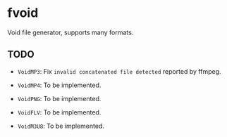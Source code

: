 # fvoid

Void file generator, supports many formats.

## TODO

- `VoidMP3`: Fix `invalid concatenated file detected` reported by ffmpeg.

- `VoidMP4`: To be implemented.

- `VoidPNG`: To be implemented.

- `VoidFLV`: To be implemented.

- `VoidM3U8`: To be implemented.
